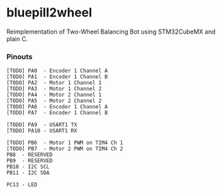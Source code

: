 # bluepill2wheel
Reimplementation of Two-Wheel Balancing Bot using STM32CubeMX and plain C.

### Pinouts

```
[TODO] PA0  - Encoder 1 Channel A
[TODO] PA1  - Encoder 1 Channel B
[TODO] PA2  - Motor 1 Channel 1
[TODO] PA3  - Motor 1 Channel 2
[TODO] PA4  - Motor 2 Channel 1
[TODO] PA5  - Motor 2 Channel 2
[TODO] PA6  - Encoder 1 Channel A
[TODO] PA7  - Encoder 1 Channel B

[TODO] PA9  - USART1 TX
[TODO] PA10 - USART1 RX

[TODO] PB6  - Motor 1 PWM on TIM4 Ch 1
[TODO] PB7  - Motor 2 PWM on TIM4 Ch 2
PB8  - RESERVED
PB9  - RESERVED
PB10 - I2C SCL
PB11 - I2C SDA

PC13 - LED
```